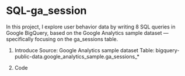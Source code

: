# SQL-ga_session
In this project, I explore user behavior data by writing 8 SQL queries in Google BigQuery, based on the Google Analytics sample dataset — specifically focusing on the ga_sessions table.
1. Introduce
   Source: Google Analytics sample dataset
   Table: bigquery-public-data.google_analytics_sample.ga_sessions_*
   
3. Code
